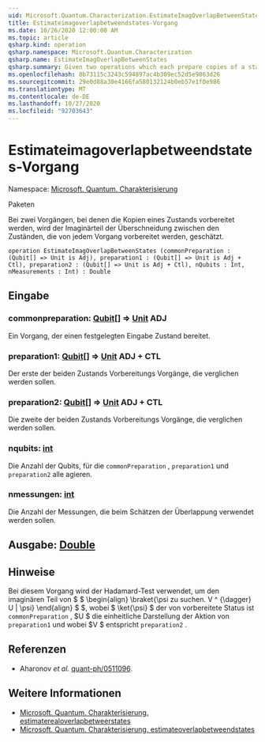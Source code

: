 ```yaml
---
uid: Microsoft.Quantum.Characterization.EstimateImagOverlapBetweenStates
title: Estimateimagoverlapbetweendstates-Vorgang
ms.date: 10/26/2020 12:00:00 AM
ms.topic: article
qsharp.kind: operation
qsharp.namespace: Microsoft.Quantum.Characterization
qsharp.name: EstimateImagOverlapBetweenStates
qsharp.summary: Given two operations which each prepare copies of a state, estimates the imaginary part of the overlap between the states prepared by each operation.
ms.openlocfilehash: 8b73115c3243c594897ac4b309ec52d5e9863d26
ms.sourcegitcommit: 29e0d88a30e4166fa580132124b0eb57e1f0e986
ms.translationtype: MT
ms.contentlocale: de-DE
ms.lasthandoff: 10/27/2020
ms.locfileid: "92703643"
---
```

# <a name="estimateimagoverlapbetweenstates-operation"></a>Estimateimagoverlapbetweendstates-Vorgang

Namespace: [Microsoft. Quantum. Charakterisierung](xref:Microsoft.Quantum.Characterization)

Paketen [](https://nuget.org/packages/)


Bei zwei Vorgängen, bei denen die Kopien eines Zustands vorbereitet werden, wird der Imaginärteil der Überschneidung zwischen den Zuständen, die von jedem Vorgang vorbereitet werden, geschätzt.

```qsharp
operation EstimateImagOverlapBetweenStates (commonPreparation : (Qubit[] => Unit is Adj), preparation1 : (Qubit[] => Unit is Adj + Ctl), preparation2 : (Qubit[] => Unit is Adj + Ctl), nQubits : Int, nMeasurements : Int) : Double
```


## <a name="input"></a>Eingabe

### <a name="commonpreparation--qubit--unit-adj"></a>commonpreparation: [Qubit](xref:microsoft.quantum.lang-ref.qubit)[] => [Unit](xref:microsoft.quantum.lang-ref.unit) ADJ

Ein Vorgang, der einen festgelegten Eingabe Zustand bereitet.


### <a name="preparation1--qubit--unit-adj--ctl"></a>preparation1: [Qubit](xref:microsoft.quantum.lang-ref.qubit)[] => [Unit](xref:microsoft.quantum.lang-ref.unit) ADJ + CTL

Der erste der beiden Zustands Vorbereitungs Vorgänge, die verglichen werden sollen.


### <a name="preparation2--qubit--unit-adj--ctl"></a>preparation2: [Qubit](xref:microsoft.quantum.lang-ref.qubit)[] => [Unit](xref:microsoft.quantum.lang-ref.unit) ADJ + CTL

Die zweite der beiden Zustands Vorbereitungs Vorgänge, die verglichen werden sollen.


### <a name="nqubits--int"></a>nqubits: [int](xref:microsoft.quantum.lang-ref.int)

Die Anzahl der Qubits, für die `commonPreparation` , `preparation1` und `preparation2` alle agieren.


### <a name="nmeasurements--int"></a>nmessungen: [int](xref:microsoft.quantum.lang-ref.int)

Die Anzahl der Messungen, die beim Schätzen der Überlappung verwendet werden sollen.



## <a name="output--double"></a>Ausgabe: [Double](xref:microsoft.quantum.lang-ref.double)



## <a name="remarks"></a>Hinweise

Bei diesem Vorgang wird der Hadamard-Test verwendet, um den imaginären Teil von $ $ \begin{align} \braket{\psi zu suchen. V ^ {\dagger} U | \psi} \end{align} $ $, wobei $ \ket{\psi} $ der von vorbereitete Status ist `commonPreparation` , $U $ die einheitliche Darstellung der Aktion von `preparation1` und wobei $V $ entspricht `preparation2` .

## <a name="references"></a>Referenzen

- Aharonov *et al.* [quant-ph/0511096](https://arxiv.org/abs/quant-ph/0511096).

## <a name="see-also"></a>Weitere Informationen

- [Microsoft. Quantum. Charakterisierung. estimaterealoverlapbetweerstates](xref:Microsoft.Quantum.Characterization.EstimateRealOverlapBetweenStates)
- [Microsoft. Quantum. Charakterisierung. estimateoverlapbetweendstates](xref:Microsoft.Quantum.Characterization.EstimateOverlapBetweenStates)